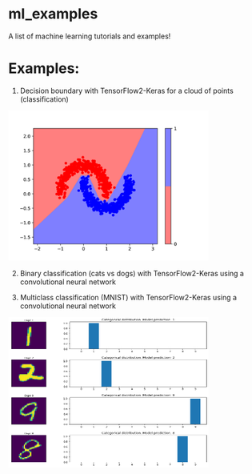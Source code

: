 # ml_examples

A list of machine learning tutorials and examples!

# Examples:

1. Decision boundary with TensorFlow2-Keras for a cloud of points (classification)

<img src="./images/result1.png" alt="Example 1"  width="400" height="300">

2. Binary classification (cats vs dogs) with TensorFlow2-Keras using a convolutional neural network


3. Multiclass classification (MNIST) with TensorFlow2-Keras using a convolutional neural network

<img src="./images/result3.png" alt="Example 3"  width="400" height="300">

